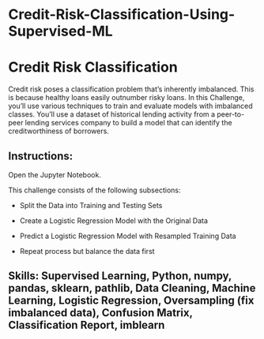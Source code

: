 # Credit-Risk-Classification-Using-Supervised-ML

# Credit Risk Classification

Credit risk poses a classification problem that’s inherently imbalanced. This is because healthy loans easily outnumber risky loans. In this Challenge, you’ll use various techniques to train and evaluate models with imbalanced classes. You’ll use a dataset of historical lending activity from a peer-to-peer lending services company to build a model that can identify the creditworthiness of borrowers.

## Instructions:
Open the Jupyter Notebook. 

This challenge consists of the following subsections:

* Split the Data into Training and Testing Sets

* Create a Logistic Regression Model with the Original Data

* Predict a Logistic Regression Model with Resampled Training Data 

* Repeat process but balance the data first

## Skills: Supervised Learning, Python, numpy, pandas, sklearn, pathlib, Data Cleaning, Machine Learning, Logistic Regression, Oversampling (fix imbalanced data), Confusion Matrix, Classification Report, imblearn